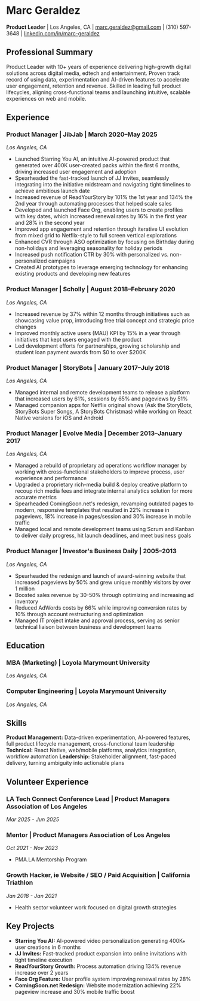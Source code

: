 # Marc Geraldez
**Product Leader** | Los Angeles, CA | marc.geraldez@gmail.com | (310) 597-3648 | [linkedin.com/in/marc-geraldez](https://www.linkedin.com/in/marc-geraldez/)

## Professional Summary
Product Leader with 10+ years of experience delivering high-growth digital solutions across digital media, edtech and entertainment. Proven track record of using data, experimentation and AI-driven features to accelerate user engagement, retention and revenue. Skilled in leading full product lifecycles, aligning cross-functional teams and launching intuitive, scalable experiences on web and mobile.

## Experience

### Product Manager | JibJab | March 2020–May 2025
*Los Angeles, CA*

- Launched Starring You AI, an intuitive AI-powered product that generated over 400K user-created packs within the first 6 months, driving increased user engagement and adoption
- Spearheaded the fast-tracked launch of JJ Invites, seamlessly integrating into the initiative midstream and navigating tight timelines to achieve ambitious launch date
- Increased revenue of ReadYourStory by 101% the 1st year and 134% the 2nd year through automating processes that helped scale sales
- Developed and launched Face Org, enabling users to create profiles with key dates, which increased renewal rates by 16% in the first year and 28% in the second year
- Improved app engagement and retention through iterative UI evolution from mixed grid to Netflix-style to full screen vertical explorations
- Enhanced CVR through ASO optimization by focusing on Birthday during non-holidays and leveraging seasonality for holiday periods
- Increased push notification CTR by 30% with personalized vs. non-personalized campaigns
- Created AI prototypes to leverage emerging technology for enhancing existing products and developing new features

### Product Manager | Scholly | August 2018–February 2020
*Los Angeles, CA*

- Increased revenue by 37% within 12 months through initiatives such as showcasing value prop, introducing free trial concept and strategic price changes
- Improved monthly active users (MAU) KPI by 15% in a year through initiatives that kept users engaged with the product
- Led development efforts for partnerships, growing scholarship and student loan payment awards from $0 to over $200K

### Product Manager | StoryBots | January 2017–July 2018
*Los Angeles, CA*

- Managed internal and remote development teams to release a platform that increased users by 61%, sessions by 65% and pageviews by 51%
- Managed companion apps for Netflix original shows (Ask the StoryBots, StoryBots Super Songs, A StoryBots Christmas) while working on React Native versions for iOS and Android

### Product Manager | Evolve Media | December 2013–January 2017
*Los Angeles, CA*

- Managed a rebuild of proprietary ad operations workflow manager by working with cross-functional stakeholders to improve process, user experience and performance
- Upgraded a proprietary rich-media build & deploy creative platform to recoup rich media fees and integrate internal analytics solution for more accurate metrics
- Spearheaded ComingSoon.net's redesign, revamping outdated pages to modern, responsive templates that resulted in 22% increase in pageviews, 18% increase in pages/session and 30% increase in mobile traffic
- Managed local and remote development teams using Scrum and Kanban to deliver daily progress, hit launch deadlines, and meet business goals

### Product Manager | Investor's Business Daily | 2005–2013
*Los Angeles, CA*

- Spearheaded the redesign and launch of award-winning website that increased pageviews by 50% and grew unique monthly visitors by over 1 million
- Boosted sales revenue by 30-50% through optimizing and increasing ad inventory
- Reduced AdWords costs by 66% while improving conversion rates by 10% through account restructuring and optimization
- Managed IT project intake and approval process, serving as senior technical liaison between business and development teams

## Education

### MBA (Marketing) | Loyola Marymount University
*Los Angeles, CA*

### Computer Engineering | Loyola Marymount University
*Los Angeles, CA*

## Skills

**Product Management:** Data-driven experimentation, AI-powered features, full product lifecycle management, cross-functional team leadership
**Technical:** React Native, web/mobile platforms, analytics integration, workflow automation
**Leadership:** Stakeholder alignment, fast-paced delivery, turning ambiguity into actionable plans

## Volunteer Experience

### LA Tech Connect Conference Lead | Product Managers Association of Los Angeles
*Mar 2025 - Jun 2025*

### Mentor | Product Managers Association of Los Angeles
*Oct 2021 - Nov 2023*
- PMA.LA Mentorship Program

### Growth Hacker, ie Website / SEO / Paid Acquisition | California Triathlon
*Jan 2018 - Jan 2021*
- Health sector volunteer work focused on digital growth strategies

## Key Projects
- **Starring You AI:** AI-powered video personalization generating 400K+ user creations in 6 months
- **JJ Invites:** Fast-tracked product expansion into online invitations with tight timeline execution
- **ReadYourStory Growth:** Process automation driving 134% revenue increase over 2 years
- **Face Org Feature:** User profile system improving renewal rates by 28%
- **ComingSoon.net Redesign:** Website modernization achieving 22% pageview increase and 30% mobile traffic boost